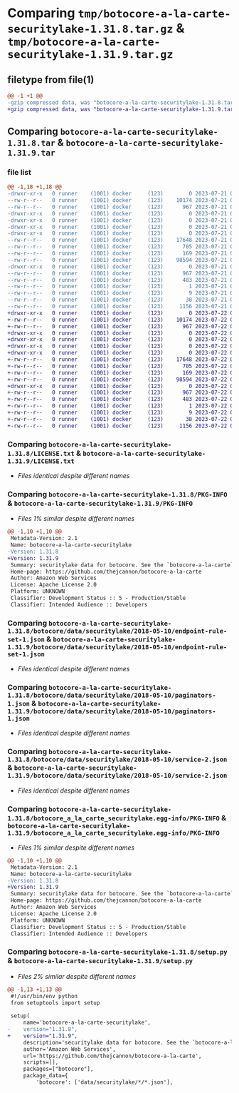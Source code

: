# Comparing `tmp/botocore-a-la-carte-securitylake-1.31.8.tar.gz` & `tmp/botocore-a-la-carte-securitylake-1.31.9.tar.gz`

## filetype from file(1)

```diff
@@ -1 +1 @@
-gzip compressed data, was "botocore-a-la-carte-securitylake-1.31.8.tar", last modified: Fri Jul 21 01:21:58 2023, max compression
+gzip compressed data, was "botocore-a-la-carte-securitylake-1.31.9.tar", last modified: Sat Jul 22 01:20:58 2023, max compression
```

## Comparing `botocore-a-la-carte-securitylake-1.31.8.tar` & `botocore-a-la-carte-securitylake-1.31.9.tar`

### file list

```diff
@@ -1,18 +1,18 @@
-drwxr-xr-x   0 runner    (1001) docker     (123)        0 2023-07-21 01:21:58.047594 botocore-a-la-carte-securitylake-1.31.8/
--rw-r--r--   0 runner    (1001) docker     (123)    10174 2023-07-21 01:21:57.000000 botocore-a-la-carte-securitylake-1.31.8/LICENSE.txt
--rw-r--r--   0 runner    (1001) docker     (123)      967 2023-07-21 01:21:58.047594 botocore-a-la-carte-securitylake-1.31.8/PKG-INFO
-drwxr-xr-x   0 runner    (1001) docker     (123)        0 2023-07-21 01:21:58.043594 botocore-a-la-carte-securitylake-1.31.8/botocore/
-drwxr-xr-x   0 runner    (1001) docker     (123)        0 2023-07-21 01:21:58.043594 botocore-a-la-carte-securitylake-1.31.8/botocore/data/
-drwxr-xr-x   0 runner    (1001) docker     (123)        0 2023-07-21 01:21:58.043594 botocore-a-la-carte-securitylake-1.31.8/botocore/data/securitylake/
-drwxr-xr-x   0 runner    (1001) docker     (123)        0 2023-07-21 01:21:58.043594 botocore-a-la-carte-securitylake-1.31.8/botocore/data/securitylake/2018-05-10/
--rw-r--r--   0 runner    (1001) docker     (123)    17648 2023-07-21 01:21:06.000000 botocore-a-la-carte-securitylake-1.31.8/botocore/data/securitylake/2018-05-10/endpoint-rule-set-1.json
--rw-r--r--   0 runner    (1001) docker     (123)      705 2023-07-21 01:21:06.000000 botocore-a-la-carte-securitylake-1.31.8/botocore/data/securitylake/2018-05-10/paginators-1.json
--rw-r--r--   0 runner    (1001) docker     (123)      169 2023-07-21 01:21:06.000000 botocore-a-la-carte-securitylake-1.31.8/botocore/data/securitylake/2018-05-10/paginators-1.sdk-extras.json
--rw-r--r--   0 runner    (1001) docker     (123)    98594 2023-07-21 01:21:06.000000 botocore-a-la-carte-securitylake-1.31.8/botocore/data/securitylake/2018-05-10/service-2.json
-drwxr-xr-x   0 runner    (1001) docker     (123)        0 2023-07-21 01:21:58.047594 botocore-a-la-carte-securitylake-1.31.8/botocore_a_la_carte_securitylake.egg-info/
--rw-r--r--   0 runner    (1001) docker     (123)      967 2023-07-21 01:21:58.000000 botocore-a-la-carte-securitylake-1.31.8/botocore_a_la_carte_securitylake.egg-info/PKG-INFO
--rw-r--r--   0 runner    (1001) docker     (123)      483 2023-07-21 01:21:58.000000 botocore-a-la-carte-securitylake-1.31.8/botocore_a_la_carte_securitylake.egg-info/SOURCES.txt
--rw-r--r--   0 runner    (1001) docker     (123)        1 2023-07-21 01:21:58.000000 botocore-a-la-carte-securitylake-1.31.8/botocore_a_la_carte_securitylake.egg-info/dependency_links.txt
--rw-r--r--   0 runner    (1001) docker     (123)        9 2023-07-21 01:21:58.000000 botocore-a-la-carte-securitylake-1.31.8/botocore_a_la_carte_securitylake.egg-info/top_level.txt
--rw-r--r--   0 runner    (1001) docker     (123)       38 2023-07-21 01:21:58.047594 botocore-a-la-carte-securitylake-1.31.8/setup.cfg
--rw-r--r--   0 runner    (1001) docker     (123)     1156 2023-07-21 01:21:57.000000 botocore-a-la-carte-securitylake-1.31.8/setup.py
+drwxr-xr-x   0 runner    (1001) docker     (123)        0 2023-07-22 01:20:58.733436 botocore-a-la-carte-securitylake-1.31.9/
+-rw-r--r--   0 runner    (1001) docker     (123)    10174 2023-07-22 01:20:58.000000 botocore-a-la-carte-securitylake-1.31.9/LICENSE.txt
+-rw-r--r--   0 runner    (1001) docker     (123)      967 2023-07-22 01:20:58.733436 botocore-a-la-carte-securitylake-1.31.9/PKG-INFO
+drwxr-xr-x   0 runner    (1001) docker     (123)        0 2023-07-22 01:20:58.733436 botocore-a-la-carte-securitylake-1.31.9/botocore/
+drwxr-xr-x   0 runner    (1001) docker     (123)        0 2023-07-22 01:20:58.733436 botocore-a-la-carte-securitylake-1.31.9/botocore/data/
+drwxr-xr-x   0 runner    (1001) docker     (123)        0 2023-07-22 01:20:58.733436 botocore-a-la-carte-securitylake-1.31.9/botocore/data/securitylake/
+drwxr-xr-x   0 runner    (1001) docker     (123)        0 2023-07-22 01:20:58.733436 botocore-a-la-carte-securitylake-1.31.9/botocore/data/securitylake/2018-05-10/
+-rw-r--r--   0 runner    (1001) docker     (123)    17648 2023-07-22 01:20:09.000000 botocore-a-la-carte-securitylake-1.31.9/botocore/data/securitylake/2018-05-10/endpoint-rule-set-1.json
+-rw-r--r--   0 runner    (1001) docker     (123)      705 2023-07-22 01:20:09.000000 botocore-a-la-carte-securitylake-1.31.9/botocore/data/securitylake/2018-05-10/paginators-1.json
+-rw-r--r--   0 runner    (1001) docker     (123)      169 2023-07-22 01:20:09.000000 botocore-a-la-carte-securitylake-1.31.9/botocore/data/securitylake/2018-05-10/paginators-1.sdk-extras.json
+-rw-r--r--   0 runner    (1001) docker     (123)    98594 2023-07-22 01:20:09.000000 botocore-a-la-carte-securitylake-1.31.9/botocore/data/securitylake/2018-05-10/service-2.json
+drwxr-xr-x   0 runner    (1001) docker     (123)        0 2023-07-22 01:20:58.733436 botocore-a-la-carte-securitylake-1.31.9/botocore_a_la_carte_securitylake.egg-info/
+-rw-r--r--   0 runner    (1001) docker     (123)      967 2023-07-22 01:20:58.000000 botocore-a-la-carte-securitylake-1.31.9/botocore_a_la_carte_securitylake.egg-info/PKG-INFO
+-rw-r--r--   0 runner    (1001) docker     (123)      483 2023-07-22 01:20:58.000000 botocore-a-la-carte-securitylake-1.31.9/botocore_a_la_carte_securitylake.egg-info/SOURCES.txt
+-rw-r--r--   0 runner    (1001) docker     (123)        1 2023-07-22 01:20:58.000000 botocore-a-la-carte-securitylake-1.31.9/botocore_a_la_carte_securitylake.egg-info/dependency_links.txt
+-rw-r--r--   0 runner    (1001) docker     (123)        9 2023-07-22 01:20:58.000000 botocore-a-la-carte-securitylake-1.31.9/botocore_a_la_carte_securitylake.egg-info/top_level.txt
+-rw-r--r--   0 runner    (1001) docker     (123)       38 2023-07-22 01:20:58.733436 botocore-a-la-carte-securitylake-1.31.9/setup.cfg
+-rw-r--r--   0 runner    (1001) docker     (123)     1156 2023-07-22 01:20:58.000000 botocore-a-la-carte-securitylake-1.31.9/setup.py
```

### Comparing `botocore-a-la-carte-securitylake-1.31.8/LICENSE.txt` & `botocore-a-la-carte-securitylake-1.31.9/LICENSE.txt`

 * *Files identical despite different names*

### Comparing `botocore-a-la-carte-securitylake-1.31.8/PKG-INFO` & `botocore-a-la-carte-securitylake-1.31.9/PKG-INFO`

 * *Files 1% similar despite different names*

```diff
@@ -1,10 +1,10 @@
 Metadata-Version: 2.1
 Name: botocore-a-la-carte-securitylake
-Version: 1.31.8
+Version: 1.31.9
 Summary: securitylake data for botocore. See the `botocore-a-la-carte` package for more info.
 Home-page: https://github.com/thejcannon/botocore-a-la-carte
 Author: Amazon Web Services
 License: Apache License 2.0
 Platform: UNKNOWN
 Classifier: Development Status :: 5 - Production/Stable
 Classifier: Intended Audience :: Developers
```

### Comparing `botocore-a-la-carte-securitylake-1.31.8/botocore/data/securitylake/2018-05-10/endpoint-rule-set-1.json` & `botocore-a-la-carte-securitylake-1.31.9/botocore/data/securitylake/2018-05-10/endpoint-rule-set-1.json`

 * *Files identical despite different names*

### Comparing `botocore-a-la-carte-securitylake-1.31.8/botocore/data/securitylake/2018-05-10/paginators-1.json` & `botocore-a-la-carte-securitylake-1.31.9/botocore/data/securitylake/2018-05-10/paginators-1.json`

 * *Files identical despite different names*

### Comparing `botocore-a-la-carte-securitylake-1.31.8/botocore/data/securitylake/2018-05-10/service-2.json` & `botocore-a-la-carte-securitylake-1.31.9/botocore/data/securitylake/2018-05-10/service-2.json`

 * *Files identical despite different names*

### Comparing `botocore-a-la-carte-securitylake-1.31.8/botocore_a_la_carte_securitylake.egg-info/PKG-INFO` & `botocore-a-la-carte-securitylake-1.31.9/botocore_a_la_carte_securitylake.egg-info/PKG-INFO`

 * *Files 1% similar despite different names*

```diff
@@ -1,10 +1,10 @@
 Metadata-Version: 2.1
 Name: botocore-a-la-carte-securitylake
-Version: 1.31.8
+Version: 1.31.9
 Summary: securitylake data for botocore. See the `botocore-a-la-carte` package for more info.
 Home-page: https://github.com/thejcannon/botocore-a-la-carte
 Author: Amazon Web Services
 License: Apache License 2.0
 Platform: UNKNOWN
 Classifier: Development Status :: 5 - Production/Stable
 Classifier: Intended Audience :: Developers
```

### Comparing `botocore-a-la-carte-securitylake-1.31.8/setup.py` & `botocore-a-la-carte-securitylake-1.31.9/setup.py`

 * *Files 2% similar despite different names*

```diff
@@ -1,13 +1,13 @@
 #!/usr/bin/env python
 from setuptools import setup
 
 setup(
     name='botocore-a-la-carte-securitylake',
-    version="1.31.8",
+    version="1.31.9",
     description='securitylake data for botocore. See the `botocore-a-la-carte` package for more info.',
     author='Amazon Web Services',
     url='https://github.com/thejcannon/botocore-a-la-carte',
     scripts=[],
     packages=["botocore"],
     package_data={
         'botocore': ['data/securitylake/*/*.json'],
```

